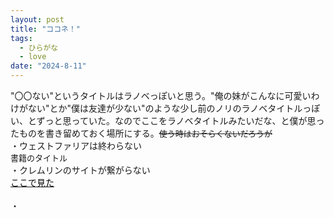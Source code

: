 ```yaml
---
layout: post
title: "ココネ！"
tags:
  - ひらがな
  - love
date: "2024-8-11"
---
```

"〇〇ない"というタイトルはラノベっぽいと思う。"俺の妹がこんなに可愛いわけがない"とか"僕は友達が少ない"のような少し前のノリのラノベタイトルっぽい、とずっと思っていた。なのでここをラノベタイトルみたいだな、と僕が思ったものを書き留めておく場所にする。<font size=2>~~使う時はおそらくないだろうが~~</font><br>
・ウェストファリアは終わらない<br>
<font size=2>書籍のタイトル</font><br>
・クレムリンのサイトが繋がらない<br>
[<font color="black">ここで見た</font>](https://x.com/OKB1917/status/1710497396436652443?t=Dzly9y9yjNW8KmtneCkCPA&s=19)
<br>
<br>
・

